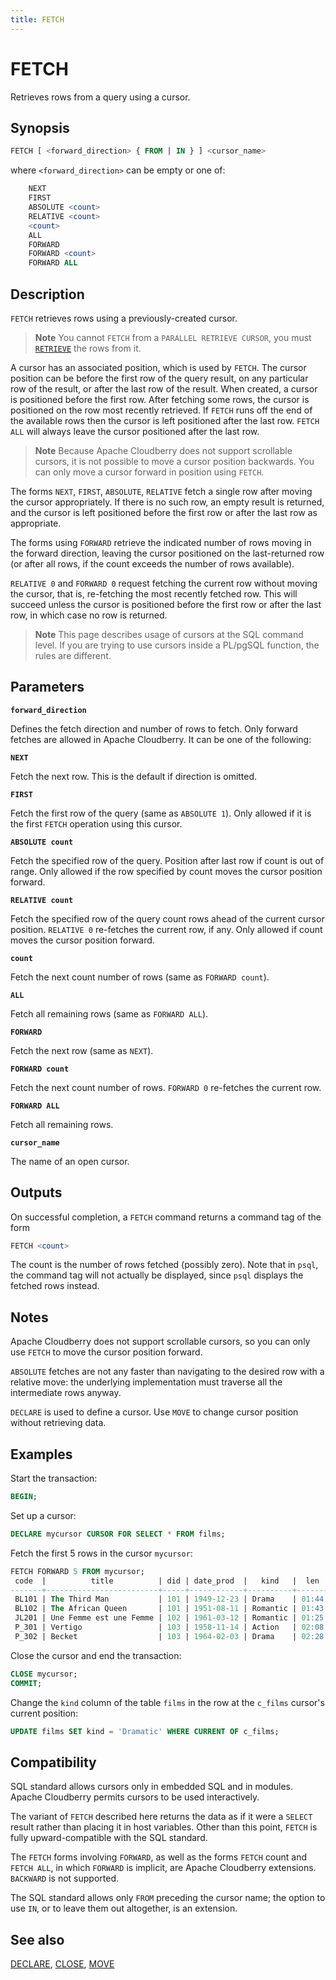 ```yaml
---
title: FETCH
---
```


# FETCH

Retrieves rows from a query using a cursor.

## Synopsis

```sql
FETCH [ <forward_direction> { FROM | IN } ] <cursor_name>
```

where `<forward_direction>` can be empty or one of:

```sql
    NEXT
    FIRST
    ABSOLUTE <count>
    RELATIVE <count>
    <count>
    ALL
    FORWARD
    FORWARD <count>
    FORWARD ALL
```

## Description

`FETCH` retrieves rows using a previously-created cursor.

> **Note** You cannot `FETCH` from a `PARALLEL RETRIEVE CURSOR`, you must [`RETRIEVE`](/docs/sql-stmts/retrieve.md) the rows from it.

A cursor has an associated position, which is used by `FETCH`. The cursor position can be before the first row of the query result, on any particular row of the result, or after the last row of the result. When created, a cursor is positioned before the first row. After fetching some rows, the cursor is positioned on the row most recently retrieved. If `FETCH` runs off the end of the available rows then the cursor is left positioned after the last row. `FETCH ALL` will always leave the cursor positioned after the last row.

> **Note**
> Because Apache Cloudberry does not support scrollable cursors, it is not possible to move a cursor position backwards. You can only move a cursor forward in position using `FETCH`.

The forms `NEXT`, `FIRST`, `ABSOLUTE`, `RELATIVE` fetch a single row after moving the cursor appropriately. If there is no such row, an empty result is returned, and the cursor is left positioned before the first row or after the last row as appropriate.

The forms using `FORWARD` retrieve the indicated number of rows moving in the forward direction, leaving the cursor positioned on the last-returned row (or after all rows, if the count exceeds the number of rows available).

`RELATIVE 0` and `FORWARD 0` request fetching the current row without moving the cursor, that is, re-fetching the most recently fetched row. This will succeed unless the cursor is positioned before the first row or after the last row, in which case no row is returned.

> **Note**
> This page describes usage of cursors at the SQL command level. If you are trying to use cursors inside a PL/pgSQL function, the rules are different.

## Parameters

**`forward_direction`**

Defines the fetch direction and number of rows to fetch. Only forward fetches are allowed in Apache Cloudberry. It can be one of the following:

**`NEXT`**

Fetch the next row. This is the default if direction is omitted.

**`FIRST`**

Fetch the first row of the query (same as `ABSOLUTE 1`). Only allowed if it is the first `FETCH` operation using this cursor.

**`ABSOLUTE count`**

Fetch the specified row of the query. Position after last row if count is out of range. Only allowed if the row specified by count moves the cursor position forward.

**`RELATIVE count`**

Fetch the specified row of the query count rows ahead of the current cursor position. `RELATIVE 0` re-fetches the current row, if any. Only allowed if count moves the cursor position forward.

**`count`**

Fetch the next count number of rows (same as `FORWARD count`).

**`ALL`**

Fetch all remaining rows (same as `FORWARD ALL`).

**`FORWARD`**

Fetch the next row (same as `NEXT`).

**`FORWARD count`**

Fetch the next count number of rows. `FORWARD 0` re-fetches the current row.

**`FORWARD ALL`**

Fetch all remaining rows.

**`cursor_name`**

The name of an open cursor.

## Outputs

On successful completion, a `FETCH` command returns a command tag of the form

```sql
FETCH <count>
```

The count is the number of rows fetched (possibly zero). Note that in `psql`, the command tag will not actually be displayed, since `psql` displays the fetched rows instead.

## Notes

Apache Cloudberry does not support scrollable cursors, so you can only use `FETCH` to move the cursor position forward.

`ABSOLUTE` fetches are not any faster than navigating to the desired row with a relative move: the underlying implementation must traverse all the intermediate rows anyway.

`DECLARE` is used to define a cursor. Use `MOVE` to change cursor position without retrieving data.

## Examples

Start the transaction:

```sql
BEGIN;
```

Set up a cursor:

```sql
DECLARE mycursor CURSOR FOR SELECT * FROM films;
```

Fetch the first 5 rows in the cursor `mycursor`:

```sql
FETCH FORWARD 5 FROM mycursor;
 code  |          title          | did | date_prod  |   kind   |  len
-------+-------------------------+-----+------------+----------+-------
 BL101 | The Third Man           | 101 | 1949-12-23 | Drama    | 01:44
 BL102 | The African Queen       | 101 | 1951-08-11 | Romantic | 01:43
 JL201 | Une Femme est une Femme | 102 | 1961-03-12 | Romantic | 01:25
 P_301 | Vertigo                 | 103 | 1958-11-14 | Action   | 02:08
 P_302 | Becket                  | 103 | 1964-02-03 | Drama    | 02:28
```

Close the cursor and end the transaction:

```sql
CLOSE mycursor;
COMMIT;
```

Change the `kind` column of the table `films` in the row at the `c_films` cursor's current position:

```sql
UPDATE films SET kind = 'Dramatic' WHERE CURRENT OF c_films;
```

## Compatibility

SQL standard allows cursors only in embedded SQL and in modules. Apache Cloudberry permits cursors to be used interactively.

The variant of `FETCH` described here returns the data as if it were a `SELECT` result rather than placing it in host variables. Other than this point, `FETCH` is fully upward-compatible with the SQL standard.

The `FETCH` forms involving `FORWARD`, as well as the forms `FETCH` count and `FETCH ALL`, in which `FORWARD` is implicit, are Apache Cloudberry extensions. `BACKWARD` is not supported.

The SQL standard allows only `FROM` preceding the cursor name; the option to use `IN`, or to leave them out altogether, is an extension.

## See also

[DECLARE](/docs/sql-stmts/declare.md), [CLOSE](/docs/sql-stmts/close.md), [MOVE](/docs/sql-stmts/move.md)

